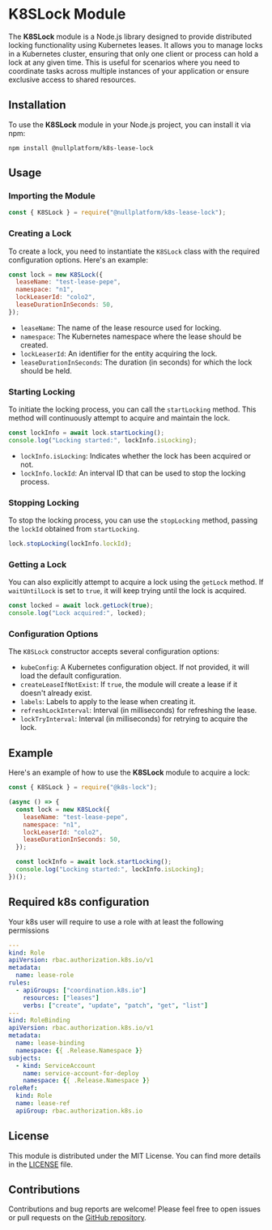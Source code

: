 # K8SLock Module

The **K8SLock** module is a Node.js library designed to provide distributed locking functionality using Kubernetes leases. It allows you to manage locks in a Kubernetes cluster, ensuring that only one client or process can hold a lock at any given time. This is useful for scenarios where you need to coordinate tasks across multiple instances of your application or ensure exclusive access to shared resources.

## Installation

To use the **K8SLock** module in your Node.js project, you can install it via npm:

```shell
npm install @nullplatform/k8s-lease-lock
```

## Usage

### Importing the Module

```javascript
const { K8SLock } = require("@nullplatform/k8s-lease-lock");
```

### Creating a Lock

To create a lock, you need to instantiate the `K8SLock` class with the required configuration options. Here's an example:

```javascript
const lock = new K8SLock({
  leaseName: "test-lease-pepe",
  namespace: "n1",
  lockLeaserId: "colo2",
  leaseDurationInSeconds: 50,
});
```

- `leaseName`: The name of the lease resource used for locking.
- `namespace`: The Kubernetes namespace where the lease should be created.
- `lockLeaserId`: An identifier for the entity acquiring the lock.
- `leaseDurationInSeconds`: The duration (in seconds) for which the lock should be held.

### Starting Locking

To initiate the locking process, you can call the `startLocking` method. This method will continuously attempt to acquire and maintain the lock.

```javascript
const lockInfo = await lock.startLocking();
console.log("Locking started:", lockInfo.isLocking);
```

- `lockInfo.isLocking`: Indicates whether the lock has been acquired or not.
- `lockInfo.lockId`: An interval ID that can be used to stop the locking process.

### Stopping Locking

To stop the locking process, you can use the `stopLocking` method, passing the `lockId` obtained from `startLocking`.

```javascript
lock.stopLocking(lockInfo.lockId);
```

### Getting a Lock

You can also explicitly attempt to acquire a lock using the `getLock` method. If `waitUntilLock` is set to `true`, it will keep trying until the lock is acquired.

```javascript
const locked = await lock.getLock(true);
console.log("Lock acquired:", locked);
```

### Configuration Options

The `K8SLock` constructor accepts several configuration options:

- `kubeConfig`: A Kubernetes configuration object. If not provided, it will load the default configuration.
- `createLeaseIfNotExist`: If `true`, the module will create a lease if it doesn't already exist.
- `labels`: Labels to apply to the lease when creating it.
- `refreshLockInterval`: Interval (in milliseconds) for refreshing the lease.
- `lockTryInterval`: Interval (in milliseconds) for retrying to acquire the lock.

## Example

Here's an example of how to use the **K8SLock** module to acquire a lock:

```javascript
const { K8SLock } = require("@k8s-lock");

(async () => {
  const lock = new K8SLock({
    leaseName: "test-lease-pepe",
    namespace: "n1",
    lockLeaserId: "colo2",
    leaseDurationInSeconds: 50,
  });

  const lockInfo = await lock.startLocking();
  console.log("Locking started:", lockInfo.isLocking);
})();
```
## Required k8s configuration

Your k8s user will require to use a role with at least the following permissions 

```yaml
---
kind: Role
apiVersion: rbac.authorization.k8s.io/v1
metadata:
  name: lease-role
rules:
  - apiGroups: ["coordination.k8s.io"]
    resources: ["leases"]
    verbs: ["create", "update", "patch", "get", "list"]
---
kind: RoleBinding
apiVersion: rbac.authorization.k8s.io/v1
metadata:
  name: lease-binding
  namespace: {{ .Release.Namespace }}
subjects:
  - kind: ServiceAccount
    name: service-account-for-deploy
    namespace: {{ .Release.Namespace }}
roleRef:
  kind: Role
  name: lease-ref
  apiGroup: rbac.authorization.k8s.io
```

## License

This module is distributed under the MIT License. You can find more details in the [LICENSE](LICENSE) file.

## Contributions

Contributions and bug reports are welcome! Please feel free to open issues or pull requests on the [GitHub repository](https://github.com/nullplatform/k8s-lease-lock).


